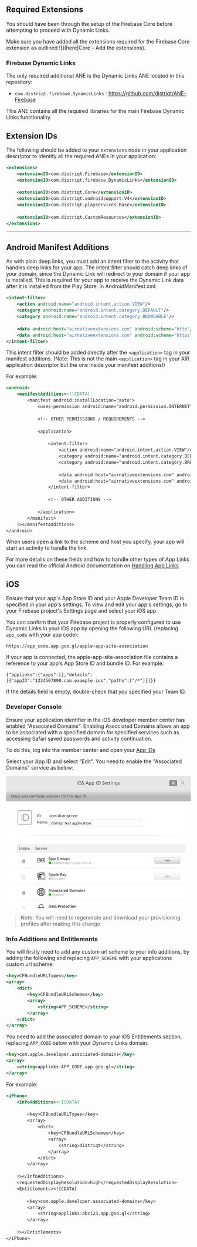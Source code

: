 

## Required Extensions

You should have been through the setup of the Firebase Core before attempting to proceed with Dynamic Links.

Make sure you have added all the extensions required for the Firebase Core extension as outlined ![](here|Core - Add the extensions).


### Firebase Dynamic Links

The only required additional ANE is the Dynamic Links ANE located in this repository:

- `com.distriqt.firebase.DynamicLinks` : https://github.com/distriqt/ANE-Firebase

This ANE contains all the required libraries for the main Firebase Dynamic Links functionality.



## Extension IDs

The following should be added to your `extensions` node in your application descriptor to identify all the required ANEs in your application:

```xml
<extensions>
    <extensionID>com.distriqt.Firebase</extensionID>
    <extensionID>com.distriqt.firebase.DynamicLinks</extensionID>
	
    <extensionID>com.distriqt.Core</extensionID>
    <extensionID>com.distriqt.androidsupport.V4</extensionID>
    <extensionID>com.distriqt.playservices.Base</extensionID>

	<extensionID>com.distriqt.CustomResources</extensionID>
</extensions>
```



---

## Android Manifest Additions


As with plain deep links, you must add an intent filter to the activity that handles deep links for your app. 
The intent filter should catch deep links of your domain, since the Dynamic Link will redirect to your domain 
if your app is installed. This is required for your app to receive the Dynamic Link data after it is installed 
from the Play Store. In AndroidManifest.xml:


```xml
<intent-filter>
	<action android:name="android.intent.action.VIEW"/>
	<category android:name="android.intent.category.DEFAULT"/>
	<category android:name="android.intent.category.BROWSABLE"/>

	<data android:host="airnativeextensions.com" android:scheme="http"/>
	<data android:host="airnativeextensions.com" android:scheme="https"/>
</intent-filter>
```

This intent filter should be added directly after the `<application>` tag in your manifest additions. 
(Note: This is not the main `<application>` tag in your AIR application descriptor but the one inside 
your manifest additions!) 

For example:

```xml
<android>
	<manifestAdditions><![CDATA[
		<manifest android:installLocation="auto">
			<uses-permission android:name="android.permission.INTERNET"/>
			
			<!-- OTHER PERMISSIONS / REQUIREMENTS -->

			<application>

				<intent-filter>
					<action android:name="android.intent.action.VIEW"/>
					<category android:name="android.intent.category.DEFAULT"/>
					<category android:name="android.intent.category.BROWSABLE"/>

					<data android:host="airnativeextensions.com" android:scheme="http"/>
					<data android:host="airnativeextensions.com" android:scheme="https"/>
				</intent-filter>
			
				<!-- OTHER ADDITIONS -->

			</application>
		</manifest>
	)></manifestAdditions>
</android>
```


When users open a link to the scheme and host you specify, your app will start an activity to handle the link.

For more details on these fields and how to handle other types of App Links you can
read the official Android documentation on [Handling App Links](https://developer.android.com/training/app-links/index.html)



## iOS 

Ensure that your app's App Store ID and your Apple Developer Team ID is specified in your app's settings. To view and edit your app's settings, go to your Firebase project's Settings page and select your iOS app.

You can confirm that your Firebase project is properly configured to use Dynamic Links in your iOS app by opening the following URL (replacing `app_code` with your app code):

```
https://app_code.app.goo.gl/apple-app-site-association
```

If your app is connected, the apple-app-site-association file contains a reference to your app's App Store ID and bundle ID. For example:

```
{"applinks":{"apps":[],"details":[{"appID":"1234567890.com.example.ios","paths":["/*"]}]}}
```

If the details field is empty, double-check that you specified your Team ID.




### Developer Console


Ensure your application identifier in the iOS developer member center has enabled "Associated Domains".
Enabling Associated Domains allows an app to be associated with a specified domain for specified services
such as accessing Safari saved passwords and activity continuation.

To do this, log into the member center and open your [App IDs](https://developer.apple.com/account/ios/identifier/bundle)

Select your App ID and select "Edit". You need to enable the "Associated Domains" service as below:

![](images/dynamiclinks-ios-associateddomains.png)

>
> Note: You will need to regenerate and download your provisioning profiles after making this change. 
>


### Info Additions and Entitlements

You will firstly need to add any custom url scheme to your info additions, by adding
the following and replacing `APP_SCHEME` with your applications custom url scheme:

```xml
<key>CFBundleURLTypes</key>
<array>
	<dict>
		<key>CFBundleURLSchemes</key>
		<array>
			<string>APP_SCHEME</string>
		</array>
	</dict>
</array>
```

You need to add the associated domain to your iOS Entitlements section, replacing 
`APP_CODE` below with your Dynamic Links domain.

```xml
<key>com.apple.developer.associated-domains</key>
<array>
	<string>applinks:APP_CODE.app.goo.gl</string>
</array>
```

For example:

```xml
<iPhone>
	<InfoAdditions><![CDATA[

		<key>CFBundleURLTypes</key>
		<array>
			<dict>
				<key>CFBundleURLSchemes</key>
				<array>
					<string>distriqt</string>
				</array>
			</dict>
		</array>

	)></InfoAdditions>
	<requestedDisplayResolution>high</requestedDisplayResolution>
	<Entitlements><![CDATA[
		
		<key>com.apple.developer.associated-domains</key>
		<array>
			<string>applinks:abc123.app.goo.gl</string>
		</array>

	)></Entitlements>
</iPhone>
```




